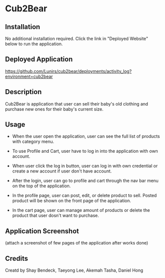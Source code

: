 # Cub2Bear

## Installation
No additional installation required. Click the link in "Deployed Website" below to run the application.

## Deployed Application
https://github.com/Lunirs/cub2bear/deployments/activity_log?environment=cub2bear

## Description
Cub2Bear is application that user can sell their baby's old clothing and purchase new ones for their baby's current size. 

## Usage
- When the user open the application, user can see the full list of products with category menu.

- To use Profile and Cart, user have to log in into the application with own account.

- When user click the log in button, user can log in with own credential or create a new account if user don't have account.

- After the login, user can go to profile and cart through the nav bar menu on the top of the application.

- In the profile page, user can post, edit, or delete product to sell. Posted product will be shown on the front page of the application.

- In the cart page, user can manage amount of products or delete the product that user dosn't want to purchase.

## Application Screenshot
(attach a screenshot of few pages of the application after works done)

## Credits
Creatd by Shay Bendeck, Taeyong Lee, Akemah Tasha, Daniel Hong